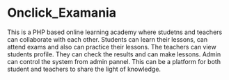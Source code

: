 # Onclick_Examania
This is a PHP based online learning academy where studetns and teachers can collaborate with each other. Students can learn their lessons, can attend exams and also can practice their lessons. The teachers can view students profile. They can check the results and can make lessons. Admin can control the system from admin pannel. This can be a platform for both student and teachers to share the light of knowledge.
